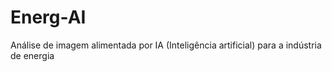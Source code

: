 # Energ-AI
 Análise de imagem alimentada por IA (Inteligência artificial) para  a indústria de energia
